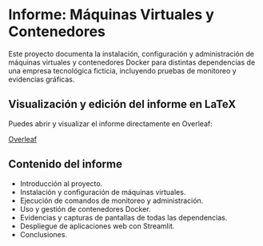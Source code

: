 # Informe: Máquinas Virtuales y Contenedores

Este proyecto documenta la instalación, configuración y administración de máquinas virtuales y contenedores Docker para distintas dependencias de una empresa tecnológica ficticia, incluyendo pruebas de monitoreo y evidencias gráficas.

## Visualización y edición del informe en LaTeX

Puedes abrir y visualizar el informe directamente en Overleaf:

[Overleaf](https://www.overleaf.com/read/wtjztxhnjpdh#a525b0)  

## Contenido del informe

- Introducción al proyecto.
- Instalación y configuración de máquinas virtuales.
- Ejecución de comandos de monitoreo y administración.
- Uso y gestión de contenedores Docker.
- Evidencias y capturas de pantallas de todas las dependencias.
- Despliegue de aplicaciones web con Streamlit.
- Conclusiones.


